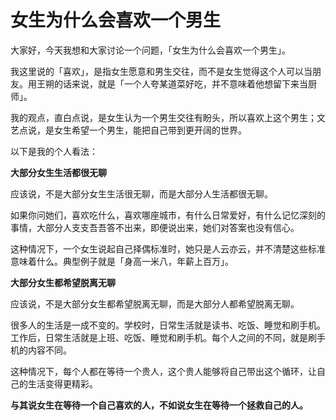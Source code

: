 # 女生为什么会喜欢一个男生

大家好，今天我想和大家讨论一个问题，「女生为什么会喜欢一个男生」。

我这里说的「喜欢」，是指女生愿意和男生交往，而不是女生觉得这个人可以当朋友。用王朔的话来说，就是「一个人夸某道菜好吃，并不意味着他想留下来当厨师」。

我的观点，直白点说，是女生认为一个男生交往有盼头，所以喜欢上这个男生；文艺点说，是女生希望一个男生，能把自己带到更开阔的世界。

以下是我的个人看法：

**大部分女生生活都很无聊**

应该说，不是大部分女生生活很无聊，而是大部分人生活都很无聊。

如果你问她们，喜欢吃什么，喜欢哪座城市，有什么日常爱好，有什么记忆深刻的事情，大部分人支支吾吾答不出来，即便说出来，她们对答案也没有信心。

这种情况下，一个女生说起自己择偶标准时，她只是人云亦云，并不清楚这些标准意味着什么。典型例子就是「身高一米八，年薪上百万」。

**大部分女生都希望脱离无聊**

应该说，不是大部分女生都希望脱离无聊，而是大部分人都希望脱离无聊。

很多人的生活是一成不变的。学校时，日常生活就是读书、吃饭、睡觉和刷手机。工作后，日常生活就是上班、吃饭、睡觉和刷手机。每个人之间的不同，就是刷手机的内容不同。

这种情况下，每个人都在等待一个贵人，这个贵人能够将自己带出这个循环，让自己的生活变得更精彩。

**与其说女生在等待一个自己喜欢的人，不如说女生在等待一个拯救自己的人。**
